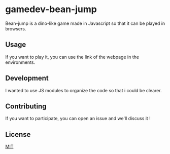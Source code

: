 # gamedev-bean-jump

Bean-jump is a dino-like game made in Javascript so that it can be played in browsers.

## Usage

If you want to play it, you can use the link of the webpage in the environments.

## Development

I wanted to use JS modules to organize the code so that i could be clearer.

## Contributing

If you want to participate, you can open an issue and we'll discuss it !


## License

[MIT](https://choosealicense.com/licenses/mit/)

